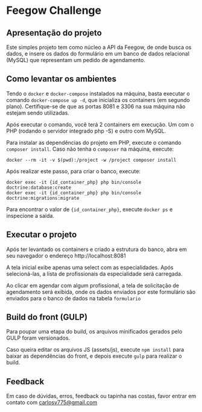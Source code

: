# Feegow Challenge

## Apresentação do projeto

Este simples projeto tem como núcleo a API da Feegow, de onde busca os dados, e insere os dados do formulário em um banco de dados relacional (MySQL) que representam um pedido de agendamento.

## Como levantar os ambientes

Tendo o `docker` e `docker-compose` instalados na máquina, basta executar o comando `docker-compose up -d`, que inicializa os containers (em segundo plano).
Certifique-se de que as portas 8081 e 3306 na sua máquina não estejam sendo utilizadas.

Após executar o comando, você terá 2 containers em execução. Um com o PHP (rodando o servidor integrado php -S) e outro com MySQL.

Para instalar as dependências do projeto em PHP, execute o comando `composer install`. Caso não tenha o `composer` na máquina, execute:

`docker --rm -it -v $(pwd):/project -w /project composer install`

Após realizar este passo, para criar o banco, execute:

```
docker exec -it {id_container_php} php bin/console doctrine:database:create
docker exec -it {id_container_php} php bin/console doctrine:migrations:migrate
```

Para encontrar o valor de `{id_container_php}`, execute `docker ps` e inspecione a saída.

## Executar o projeto

Após ter levantado os containers e criado a estrutura do banco, abra em seu navegador o endereço http://localhost:8081

A tela inicial exibe apenas uma select com as especialidades. Após selecioná-las, a lista de profissionais da especialidade será carregada.

Ao clicar em agendar com algum profissional, a tela de solicitação de agendamento será exibida, onde os dados enviados por este formulário são enviados para o banco de dados na tabela `formulario`

## Build do front (GULP)

Para poupar uma etapa do build, os arquivos minificados gerados pelo GULP foram versionados.

Caso queira editar os arquivos JS (assets/js), execute `npm install` para baixar as dependências do front, e depois execute `gulp` para realizar o build.

## Feedback

Em caso de dúvidas, erros, feedback ou tapinha nas costas, favor entrar em contato com carlosv775@gmail.com